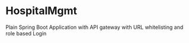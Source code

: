 # HospitalMgmt

Plain Spring Boot Application with API gateway with URL whitelisting and role based Login
